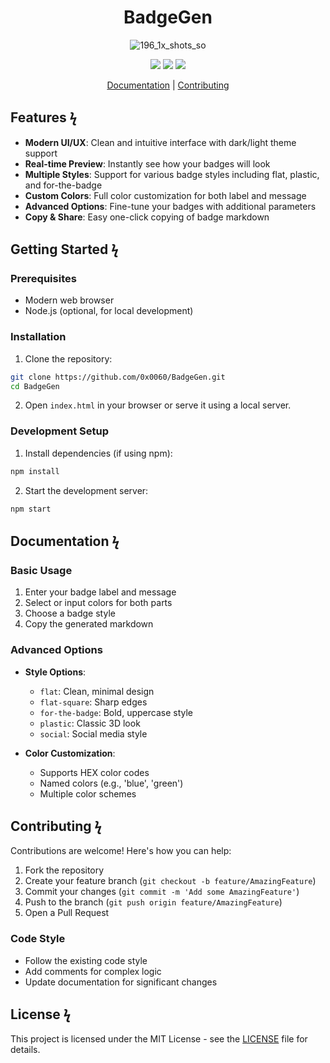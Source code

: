 <div align="center">

# BadgeGen


![196_1x_shots_so](https://github.com/user-attachments/assets/5a0ec3f7-fc5b-4238-8941-955aacb0c1f2)


[![](https://img.shields.io/badge/%20-MIT-000000?style=for-the-badge&labelColor=7b7b7b&logo=github)](https://raw.githubusercontent.com/0x0060/BadgeGen/refs/heads/main/LICENSE)
[![](https://img.shields.io/badge/%20-stars-000000?style=for-the-badge&labelColor=7b7b7b&logo=github)](https://github.com/0x0060/BadgeGen/stargazers)
[![](https://img.shields.io/badge/%20-issues-000000?style=for-the-badge&labelColor=7b7b7b&logo=github)](https://github.com/0x0060/BadgeGen/issues)


[Documentation](#documentation) | [Contributing](#contributing)

</div>

## Features ϟ

- **Modern UI/UX**: Clean and intuitive interface with dark/light theme support
- **Real-time Preview**: Instantly see how your badges will look
- **Multiple Styles**: Support for various badge styles including flat, plastic, and for-the-badge
- **Custom Colors**: Full color customization for both label and message
- **Advanced Options**: Fine-tune your badges with additional parameters
- **Copy & Share**: Easy one-click copying of badge markdown

## Getting Started ϟ

### Prerequisites

- Modern web browser
- Node.js (optional, for local development)

### Installation

1. Clone the repository:
```bash
git clone https://github.com/0x0060/BadgeGen.git
cd BadgeGen
```

2. Open `index.html` in your browser or serve it using a local server.

### Development Setup

1. Install dependencies (if using npm):
```bash
npm install
```

2. Start the development server:
```bash
npm start
```

## Documentation ϟ

### Basic Usage

1. Enter your badge label and message
2. Select or input colors for both parts
3. Choose a badge style
4. Copy the generated markdown

### Advanced Options

- **Style Options**:
  - `flat`: Clean, minimal design
  - `flat-square`: Sharp edges
  - `for-the-badge`: Bold, uppercase style
  - `plastic`: Classic 3D look
  - `social`: Social media style

- **Color Customization**:
  - Supports HEX color codes
  - Named colors (e.g., 'blue', 'green')
  - Multiple color schemes

## Contributing ϟ

Contributions are welcome! Here's how you can help:

1. Fork the repository
2. Create your feature branch (`git checkout -b feature/AmazingFeature`)
3. Commit your changes (`git commit -m 'Add some AmazingFeature'`)
4. Push to the branch (`git push origin feature/AmazingFeature`)
5. Open a Pull Request

### Code Style

- Follow the existing code style
- Add comments for complex logic
- Update documentation for significant changes

## License ϟ

This project is licensed under the MIT License - see the [LICENSE](LICENSE) file for details.
